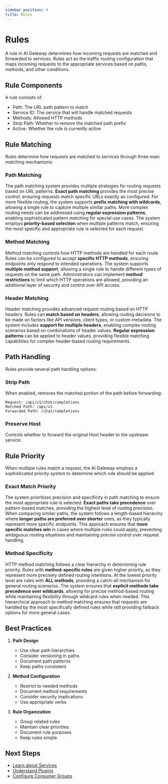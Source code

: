 ```yaml
---
sidebar_position: 4
title: Rules
---
```


# Rules

A rule in AI Gateway determines how incoming requests are matched and forwarded to services. Rules act as the traffic routing configuration that maps incoming requests to the appropriate services based on paths, methods, and other conditions.

## Rule Components

A rule consists of:
- Path: The URL path pattern to match
- Service ID: The service that will handle matched requests
- Methods: Allowed HTTP methods
- Strip Path: Whether to remove the matched path prefix
- Active: Whether the rule is currently active

## Rule Matching

Rules determine how requests are matched to services through three main matching mechanisms:

### Path Matching
The path matching system provides multiple strategies for routing requests based on URL patterns. **Exact path matching** provides the most precise control, ensuring requests match specific URLs exactly as configured. For more flexible routing, the system supports **prefix matching with wildcards**, allowing a single rule to capture multiple similar paths. More complex routing needs can be addressed using **regular expression patterns**, enabling sophisticated pattern matching for special use cases. The system employs **priority-based selection** when multiple patterns match, ensuring the most specific and appropriate rule is selected for each request.

### Method Matching
Method matching controls how HTTP methods are handled for each route. Rules can be configured to accept **specific HTTP methods**, ensuring endpoints only respond to intended operations. The system supports **multiple method support**, allowing a single rule to handle different types of requests on the same path. Administrators can implement **method restrictions** to limit which HTTP operations are allowed, providing an additional layer of security and control over API access.

### Header Matching
Header matching provides advanced request routing based on HTTP headers. Rules can **match based on headers**, allowing routing decisions to be made on factors like API versions, client types, or custom metadata. The system includes **support for multiple headers**, enabling complex routing scenarios based on combinations of header values. **Regular expression patterns** can be applied to header values, providing flexible matching capabilities for complex header-based routing requirements.

## Path Handling

Rules provide several path handling options:

### Strip Path
When enabled, removes the matched portion of the path before forwarding:
```
Request: /api/v1/chat/completions
Matched Path: /api/v1
Forwarded Path: /chat/completions
```

### Preserve Host
Controls whether to forward the original Host header to the upstream service.

## Rule Priority

When multiple rules match a request, the AI Gateway employs a sophisticated priority system to determine which rule should be applied:

### Exact Match Priority
The system prioritizes precision and specificity in path matching to ensure the most appropriate rule is selected. **Exact paths take precedence** over pattern-based matches, providing the highest level of routing precision. When comparing similar paths, the system follows a length-based hierarchy where **longer paths are preferred over shorter** ones, as they typically represent more specific endpoints. This approach ensures that **more specific matches win** in cases where multiple rules could apply, preventing ambiguous routing situations and maintaining precise control over request handling.

### Method Specificity
HTTP method matching follows a clear hierarchy in determining rule priority. Rules with **method-specific rules** are given higher priority, as they represent more precisely defined routing intentions. At the lowest priority level are rules with **ALL methods**, providing a catch-all mechanism for general routing scenarios. The system ensures that **explicit methods take precedence over wildcards**, allowing for precise method-based routing while maintaining flexibility through wildcard rules when needed. This hierarchical approach to method matching ensures that requests are handled by the most specifically defined rules while still providing fallback options for more general cases.

## Best Practices

1. **Path Design**
   - Use clear path hierarchies
   - Consider versioning in paths
   - Document path patterns
   - Keep paths consistent

2. **Method Configuration**
   - Restrict to needed methods
   - Document method requirements
   - Consider security implications
   - Use appropriate verbs

3. **Rule Organization**
   - Group related rules
   - Maintain clear priorities
   - Document rule purposes
   - Keep rules simple

## Next Steps

- [Learn about Services](./services.md)
- [Understand Plugins](./plugins.md)
- [Configure Consumer Groups](./consumer-groups.md) 